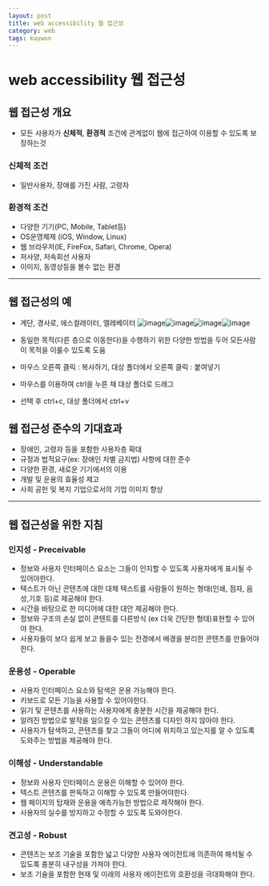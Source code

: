 ```yaml
---
layout: post
title: web accessibility 웹 접근성
category: web
tags: kaywon
---
```


# web accessibility 웹 접근성

## 웹 접근성 개요
* 모든 사용자가 <b>신체적</b>, <b>환경적</b> 조건에 관계없이 웹에 접근하여 이용할 수 있도록 보장하는것 

### 신체적 조건
* 일반사용자, 장애를 가진 사람, 고령자

### 환경적 조건
* 다양한 기기(PC, Mobile, Tablet등)
* OS운영체제 (iOS, Window, Linux)
* 웹 브라우저(IE, FireFox, Safari, Chrome, Opera)
* 저사양, 저속회선 사용자
* 이미지, 동영상등을 볼수 없는 환경

---

## 웹 접근성의 예
* 계단, 경사로, 에스컬레이터, 엘레베이터
![image](https://github.com/gunug/gunug.github.io/assets/52345276/f6aae762-bde6-432a-863e-a0a5a94d4a43)![image](https://github.com/gunug/gunug.github.io/assets/52345276/2123612f-21d1-4566-ba87-ef5f4c0228f1)![image](https://github.com/gunug/gunug.github.io/assets/52345276/056727d4-f566-4248-952f-943ed0e15740)![image](https://github.com/gunug/gunug.github.io/assets/52345276/8daa4173-54ff-4d78-994e-f64d57d4f09b)

* 동일한 목적(다른 층으로 이동한다)을 수행하기 위한 다양한 방법을 두어 모든사람이 목적을 이룰수 있도록 도움
* 마우스 오른쪽 클릭 : 복사하기, 대상 폴더에서 오른쪽 클릭 : 붙여넣기
* 마우스를 이용하여 ctrl을 누른 채 대상 폴더로 드래그
* 선택 후 ctrl+c, 대상 폴더에서 ctrl+v

## 웹 접근성 준수의 기대효과
* 장애인, 고령자 등을 포함한 사용자층 확대
* 규정과 법적요구(ex: 장애인 차별 금지법) 사항에 대한 준수
* 다양한 환경, 새로운 기기에서의 이용
* 개발 및 운용의 효율성 제고
* 사회 공헌 및 복지 기업으로서의 기업 이미지 향상

---

## 웹 접근성을 위한 지침
### 인지성 - Preceivable 
* 정보와 사용자 인터페이스 요소는 그들이 인지할 수 있도록 사용자에게 표시될 수 있어야한다.
* 텍스트가 아닌 콘텐츠에 대한 대체 텍스트를 사람들이 원하는 형태(인쇄, 점자, 음성,기호 등)로 제공해야 한다.
* 시간을 바탕으로 한 미디어에 대한 대안 제공해야 한다.
* 정보와 구조의 손실 없이 콘텐트를 다른방식 (ex 더욱 간단한 형태)표현할 수 있어야 한다.
* 사용자들이 보다 쉽게 보고 들을수 있는 전경에서 배경을 분리한 콘텐츠를 만들어야 한다.

### 운용성 - Operable
* 사용자 인터페이스 요소와 탐색은 운용 가능해야 한다.
* 키보드로 모든 기능을 사용할 수 있어야한다.
* 읽기 및 콘텐츠를 사용하는 사용자에게 충분한 시간을 제공해야 한다.
* 알려진 방법으로 발작을 일으킬 수 있는 콘텐츠를 디자인 하지 않아야 한다.
* 사용자가 탐색하고, 콘텐츠를 찾고 그들이 어디에 위치하고 있는지를 알 수 있도록 도와주는 방법을 제공해야 한다.

### 이해성 - Understandable
* 정보와 사용자 인터페이스 운용은 이해할 수 있어야 한다.
* 텍스트 콘텐츠를 판독하고 이해할 수 있도록 만들어야한다.
* 웹 페이지의 탑재와 운용을 예측가능한 방법으로 제작해야 한다.
* 사용자의 실수를 방지하고 수정할 수 있도록 도와야한다.

### 견고성 - Robust
* 콘텐츠는 보조 기술을 포함한 넓고 다양한 사용자 에이전트에 의존하여 해석될 수 있도록 충분히 내구성을 가져야 한다.
* 보조 기술을 포함한 현재 및 미래의 사용자 에이전트의 호환성을 극대화해야 한다.
